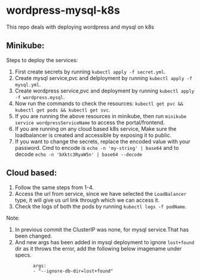# wordpress-mysql-k8s
This repo deals with deploying wordpress and mysql on k8s

## Minikube:
Steps to deploy the services:
1. First create secrets by running `kubectl apply -f secret.yml`.
2. Create mysql service,pvc and delployment by running `kubectl apply -f mysql.yml`.
3. Create wordpress service,pvc and deployment by running `kubectl apply -f wordpress.mysql`.
4. Now run the commands to check the resources:
  `kubectl get pvc && kubectl get pods && kubectl get svc`.
5. If you are running the above resources in minikube, then run `minikube service wordpressServiceName` to access the portal/frontend.
6. If you are running on any cloud based k8s service, Make sure the loadbalancer is created and accessible by exposing it to public.
7. If you want to change the secrets, replace the encoded value with your password. Cmd to encode is `echo -n 'my-string' | base64` and to decode `echo -n 'bXktc3RyaW5n' | base64 --decode`


## Cloud based:
1. Follow the same steps from 1-4.
2. Access the url from service, since we have selected the `LoadBalancer` type, it will give us url link through which we can access it.
3. Check the logs of both the pods by running `kubectl logs -f podName`.

Note:
1. In previous commit the ClusterIP was none, for mysql service.That has been changed.
2. And new args has been added in mysql deployment to ignore `lost+found` dir as it throws the error, add the following below imagename under specs.
```
          args:
          - "--ignore-db-dir=lost+found"
```
